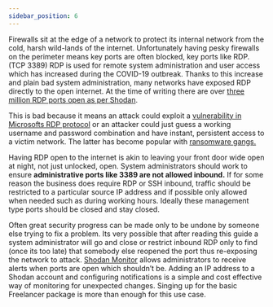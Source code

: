 ```yaml
---
sidebar_position: 6
---
```


Firewalls sit at the edge of a network to protect its internal network from the cold, harsh wild-lands of the internet. Unfortunately having pesky firewalls on the perimeter means key ports are often blocked, key ports like RDP. (TCP 3389) RDP is used for remote system administration and user access which has increased during the COVID-19 outbreak. Thanks to this increase and plain bad system administration, many networks have exposed RDP directly to the open internet. At the time of writing there are over [three million RDP ports open as per Shodan][1].
  
This is bad because it means an attack could exploit a [vulnerability in Microsofts RDP protocol][2] or an attacker could just guess a working username and password combination and have instant, persistent access to a victim network. The latter has become popular with [ransomware gangs.][3]

Having RDP open to the internet is akin to leaving your front door wide open at night, not just unlocked, open. System administrators should work to ensure **administrative ports like 3389 are not allowed inbound.** If for some reason the business does require RDP or SSH inbound, traffic should be restricted to a particular source IP address and if possible only allowed when needed such as during working hours. Ideally these management type ports should be closed and stay closed.

Often great security progress can be made only to be undone by someone else trying to fix a problem. Its very possible that after reading this guide a system administrator will go and close or restrict inbound RDP only to find (once its too late) that somebody else reopened the port thus re-exposing the network to attack. [Shodan Monitor][4] allows administrators to receive alerts when ports are open which shouldn’t be. Adding an IP address to a Shodan account and configuring notifications is a simple and cost effective way of monitoring for unexpected changes. Singing up for the basic  Freelancer package is more than enough for this use case. 








[1]:	https://www.shodan.io/search?query=Remote+desktop+port%3A%223389%22
[2]:	https://nvd.nist.gov/vuln/detail/CVE-2019-0708
[3]:	https://www.varonis.com/blog/darkside-ransomware/
[4]:	https://monitor.shodan.io